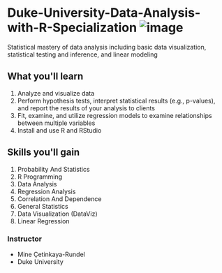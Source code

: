 # Duke-University-Data-Analysis-with-R-Specialization ![image](https://github.com/garynth41/Duke-University-Data-Analysis-with-R-Specialization/assets/45762811/0ee8edd1-b359-48a9-ac6a-95e10f17c7f6)

Statistical mastery of data analysis including basic data visualization, statistical testing and inference, and linear modeling

## What you'll learn
1. Analyze and visualize data
2. Perform hypothesis tests, interpret statistical results (e.g., p-values), and report the results of your analysis to clients
3. Fit, examine, and utilize regression models to examine relationships between multiple variables
4. Install and use R and RStudio

## Skills you'll gain
1. Probability And Statistics
2. R Programming
3. Data Analysis
4. Regression Analysis
5. Correlation And Dependence
6. General Statistics
7. Data Visualization (DataViz)
8. Linear Regression

### Instructor
- Mine Çetinkaya-Rundel
- Duke University
